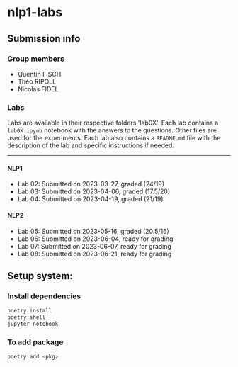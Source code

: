 # nlp1-labs

## Submission info

### Group members
- Quentin FISCH
- Théo RIPOLL
- Nicolas FIDEL

### Labs

Labs are available in their respective folders 'lab0X'. Each lab contains a `lab0X.ipynb` notebook with the answers to the questions. Other files are used for the experiments. Each lab also contains a `README.md` file with the description of the lab and specific instructions if needed.

----------------
#### NLP1
- Lab 02: Submitted on 2023-03-27, graded (24/19)
- Lab 03: Submitted on 2023-04-06, graded (17.5/20)
- Lab 04: Submitted on 2023-04-19, graded (21/19)

#### NLP2
- Lab 05: Submitted on 2023-05-16, graded (20.5/16)
- Lab 06: Submitted on 2023-06-04, ready for grading
- Lab 07: Submitted on 2023-06-07, ready for grading
- Lab 08: Submitted on 2023-06-21, ready for grading

## Setup system:

### Install dependencies

```bash
poetry install
poetry shell
jupyter notebook
```

### To add package
```bash
poetry add <pkg>
```
